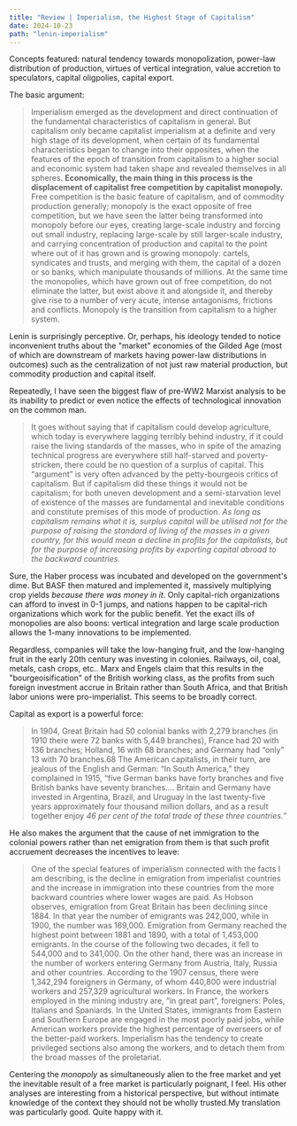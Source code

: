 ```yaml
---
title: "Review | Imperialism, the Highest Stage of Capitalism"
date: 2024-10-23
path: "lenin-imperialism"
---
```


Concepts featured: natural tendency towards monopolization, power-law distribution of production, virtues of vertical integration, value accretion to speculators, capital oligpolies, capital export.

The basic argument:

> Imperialism emerged as the development and direct continuation of the fundamental characteristics of capitalism in general. But capitalism only became capitalist imperialism at a definite and very high stage of its development, when certain of its fundamental characteristics began to change into their opposites, when the features of the epoch of transition from capitalism to a higher social and economic system had taken shape and revealed themselves in all spheres. **Economically, the main thing in this process is the displacement of capitalist free competition by capitalist monopoly.** Free competition is the basic feature of capitalism, and of commodity production generally; monopoly is the exact opposite of free competition, but we have seen the latter being transformed into monopoly before our eyes, creating large-scale industry and forcing out small industry, replacing large-scale by still larger-scale industry, and carrying concentration of production and capital to the point where out of it has grown and is growing monopoly: cartels, syndicates and trusts, and merging with them, the capital of a dozen or so banks, which manipulate thousands of millions. At the same time the monopolies, which have grown out of free competition, do not eliminate the latter, but exist above it and alongside it, and thereby give rise to a number of very acute, intense antagonisms, frictions and conflicts. Monopoly is the transition from capitalism to a higher system.

Lenin is surprisingly perceptive. Or, perhaps, his ideology tended to notice inconvenient truths about the "market" economies of the Gilded Age (most of which are downstream of markets having power-law distributions in outcomes) such as the centralization of not just raw material production, but commodity production and capital itself.

Repeatedly, I have seen the biggest flaw of pre-WW2 Marxist analysis to be its inability to predict or even notice the effects of technological innovation on the common man.

> It goes without saying that if capitalism could develop agriculture, which today is everywhere lagging terribly behind industry, if it could raise the living standards of the masses, who in spite of the amazing technical progress are everywhere still half-starved and poverty-stricken, there could be no question of a surplus of capital. This “argument” is very often advanced by the petty-bourgeois critics of capitalism. But if capitalism did these things it would not be capitalism; for both uneven development and a semi-starvation level of existence of the masses are fundamental and inevitable conditions and constitute premises of this mode of production. *As long as capitalism remains what it is, surplus capital will be utilised not for the purpose of raising the standard of living of the masses in a given country, for this would mean a decline in profits for the capitalists, but for the purpose of increasing profits by exporting capital abroad to the backward countries.*

Sure, the Haber process was incubated and developed on the government's dime. But BASF then matured and implemented it, massively multiplying crop yields *because there was money in it*. Only capital-rich organizations can afford to invest in 0-1 jumps, and nations happen to be capital-rich organizations which work for the public benefit. Yet the exact ills of monopolies are also boons: vertical integration and large scale production allows the 1-many innovations to be implemented.

Regardless, companies will take the low-hanging fruit, and the low-hanging fruit in the early 20th century was investing in colonies. Railways, oil, coal, metals, cash crops, etc.. Marx and Engels claim that this results in the "bourgeoisification" of the British working class, as the profits from such foreign investment accrue in Britain rather than South Africa, and that British labor unions were pro-imperialist. This seems to be broadly correct.

Capital as export is a powerful force:

> In 1904, Great Britain had 50 colonial banks with 2,279 branches (in 1910 there were 72 banks with 5,449 branches), France had 20 with 136 branches; Holland, 16 with 68 branches; and Germany had “only” 13 with 70 branches.68 The American capitalists, in their turn, are jealous of the English and German: “In South America,” they complained in 1915, “five German banks have forty branches and five British banks have seventy branches.... Britain and Germany have invested in Argentina, Brazil, and Uruguay in the last twenty-five years approximately four thousand million dollars, and as a result together enjoy *46 per cent of the total trade of these three countries.*”

He also makes the argument that the cause of net immigration to the colonial powers rather than net emigration from them is that such profit accruement decreases the incentives to leave:

> One of the special features of imperialism connected with the facts I am describing, is the decline in emigration from imperialist countries and the increase in immigration into these countries from the more backward countries where lower wages are paid. As Hobson observes, emigration from Great Britain has been declining since 1884. In that year the number of emigrants was 242,000, while in 1900, the number was 169,000. Emigration from Germany reached the highest point between 1881 and 1890, with a total of 1,453,000 emigrants. In the course of the following two decades, it fell to 544,000 and to 341,000. On the other hand, there was an increase in the number of workers entering Germany from Austria, Italy, Russia and other countries. According to the 1907 census, there were 1,342,294 foreigners in Germany, of whom 440,800 were industrial workers and 257,329 agricultural workers. In France, the workers employed in the mining industry are, “in great part”, foreigners: Poles, Italians and Spaniards. In the United States, immigrants from Eastern and Southern Europe are engaged in the most poorly paid jobs, while American workers provide the highest percentage of overseers or of the better-paid workers. Imperialism has the tendency to create privileged sections also among the workers, and to detach them from the broad masses of the proletariat.

Centering the *monopoly* as simultaneously alien to the free market and yet the inevitable result of a free market is particularly poignant, I feel. His other analyses are interesting from a historical perspective, but without intimate knowledge of the context they should not be wholly trusted.My translation was particularly good. Quite happy with it.
